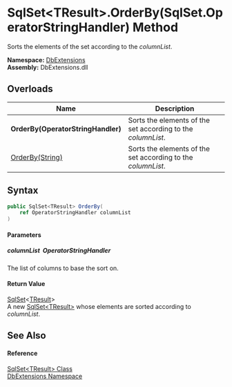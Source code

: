 SqlSet&lt;TResult>.OrderBy(SqlSet.OperatorStringHandler) Method
===============================================================
Sorts the elements of the set according to the *columnList*.
  
**Namespace:** [DbExtensions][1]  
**Assembly:** DbExtensions.dll

Overloads
---------

| Name                               | Description                                                  |
| ---------------------------------- | ------------------------------------------------------------ |
| **OrderBy(OperatorStringHandler)** | Sorts the elements of the set according to the *columnList*. |
| [OrderBy(String)][2]               | Sorts the elements of the set according to the *columnList*. |


Syntax
------

```csharp
public SqlSet<TResult> OrderBy(
	ref OperatorStringHandler columnList
)
```

#### Parameters

##### *columnList*  OperatorStringHandler
The list of columns to base the sort on.

#### Return Value
[SqlSet][3]&lt;[TResult][3]>  
A new [SqlSet&lt;TResult>][3] whose elements are sorted according to *columnList*.

See Also
--------

#### Reference
[SqlSet&lt;TResult> Class][3]  
[DbExtensions Namespace][1]  

[1]: ../README.md
[2]: OrderBy_1.md
[3]: README.md